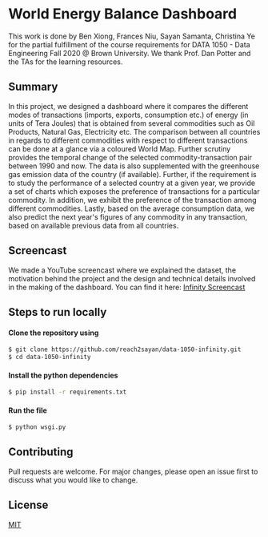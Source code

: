 # World Energy Balance Dashboard

This work is done by Ben Xiong, Frances Niu, Sayan Samanta, Christina Ye for the partial fulfillment of the course requirements for DATA 1050 - Data Engineering Fall 2020 @ Brown University. We thank Prof. Dan Potter and the TAs for the learning resources.

## Summary

In this project, we designed a dashboard where it compares the different modes of transactions (imports, exports, consumption etc.) of energy (in units of Tera Joules) that is obtained from several commodities such as Oil Products, Natural Gas, Electricity etc. The comparison between all countries in regards to different commodities with respect to different transactions can be done at a glance via a coloured World Map. Further scrutiny provides the temporal change of the selected commodity-transaction pair between 1990 and now. The data is also supplemented with the greenhouse gas emission data of the country (if available). Further, if the requirement is to study the performance of a selected country at a given year, we provide a set of charts which exposes the preference of transactions for a particular commodity. In addition, we exhibit the preference of the transaction among different commodities. Lastly, based on the average consumption data, we also predict the next year's figures of any commodity in any transaction, based on available previous data from all countries.


## Screencast

We made a YouTube screencast where we explained the dataset, the motivation behind the project and the design and technical details involved in the making of the dashboard. You can find it here: [Infinity Screencast](https://www.youtube.com/watch?v=77tLS3_DJ8M)

## Steps to run locally

#### Clone the repository using

```bash
$ git clone https://github.com/reach2sayan/data-1050-infinity.git
$ cd data-1050-infinity
```
#### Install the python dependencies

```bash
$ pip install -r requirements.txt
```

#### Run the file

```bash
$ python wsgi.py
```

## Contributing
Pull requests are welcome. For major changes, please open an issue first to discuss what you would like to change.

## License
[MIT](https://choosealicense.com/licenses/mit/)
